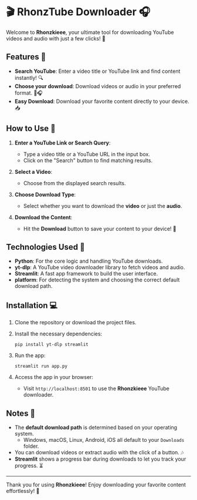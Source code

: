 
# 🎬 RhonzTube Downloader 🎧

Welcome to **Rhonzkieee**, your ultimate tool for downloading YouTube videos and audio with just a few clicks! 🚀

## Features 🌟

- **Search YouTube**: Enter a video title or YouTube link and find content instantly! 🔍
- **Choose your download**: Download videos or audio in your preferred format. 🎥🎧
- **Easy Download**: Download your favorite content directly to your device. 📥

## How to Use 📝

1. **Enter a YouTube Link or Search Query**:  
   - Type a video title or a YouTube URL in the input box.  
   - Click on the "Search" button to find matching results.

2. **Select a Video**:  
   - Choose from the displayed search results.

3. **Choose Download Type**:  
   - Select whether you want to download the **video** or just the **audio**.

4. **Download the Content**:  
   - Hit the **Download** button to save your content to your device! 💾

## Technologies Used 🔧

- **Python**: For the core logic and handling YouTube downloads.
- **yt-dlp**: A YouTube video downloader library to fetch videos and audio.
- **Streamlit**: A fast app framework to build the user interface.
- **platform**: For detecting the system and choosing the correct default download path.

## Installation 💻

1. Clone the repository or download the project files.

2. Install the necessary dependencies:
   ```
   pip install yt-dlp streamlit
   ```

3. Run the app:
   ```
   streamlit run app.py
   ```

4. Access the app in your browser:  
   - Visit `http://localhost:8501` to use the **Rhonzkieee** YouTube downloader.

## Notes 📢

- The **default download path** is determined based on your operating system.  
  - Windows, macOS, Linux, Android, iOS all default to your `Downloads` folder.
- You can download videos or extract audio with the click of a button. 🎶
- **Streamlit** shows a progress bar during downloads to let you track your progress. ⏳

---

Thank you for using **Rhonzkieee**! Enjoy downloading your favorite content effortlessly! 🎉

